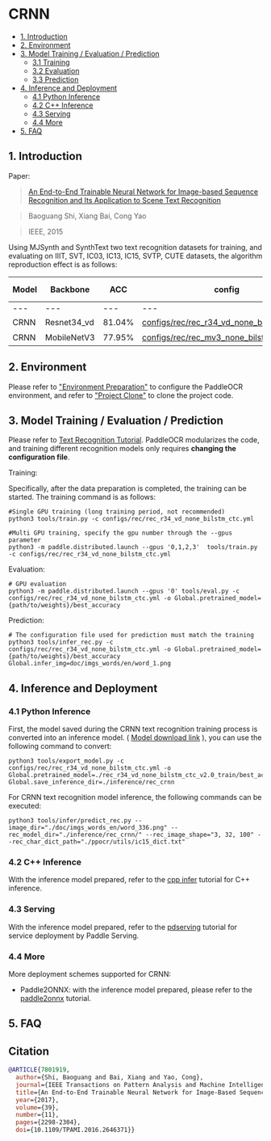 # CRNN

- [1. Introduction](#1)
- [2. Environment](#2)
- [3. Model Training / Evaluation / Prediction](#3)
    - [3.1 Training](#3-1)
    - [3.2 Evaluation](#3-2)
    - [3.3 Prediction](#3-3)
- [4. Inference and Deployment](#4)
    - [4.1 Python Inference](#4-1)
    - [4.2 C++ Inference](#4-2)
    - [4.3 Serving](#4-3)
    - [4.4 More](#4-4)
- [5. FAQ](#5)

<a name="1"></a>

## 1. Introduction

Paper:
> [An End-to-End Trainable Neural Network for Image-based Sequence Recognition and Its Application to Scene Text Recognition](https://arxiv.org/abs/1507.05717)

> Baoguang Shi, Xiang Bai, Cong Yao

> IEEE, 2015

Using MJSynth and SynthText two text recognition datasets for training, and evaluating on IIIT, SVT, IC03, IC13, IC15,
SVTP, CUTE datasets, the algorithm reproduction effect is as follows:

| Model | Backbone    | ACC    | config                                                                                         | Download link                                                                                     |
|-------|-------------|--------|------------------------------------------------------------------------------------------------|---------------------------------------------------------------------------------------------------|
| ---   | ---         | ---    | ---                                                                                            | ---                                                                                               |
| CRNN  | Resnet34_vd | 81.04% | [configs/rec/rec_r34_vd_none_bilstm_ctc.yml](../../configs/rec/rec_r34_vd_none_bilstm_ctc.yml) | [训练模型](https://paddleocr.bj.bcebos.com/dygraph_v2.0/en/rec_r34_vd_none_bilstm_ctc_v2.0_train.tar) |
| CRNN  | MobileNetV3 | 77.95% | [configs/rec/rec_mv3_none_bilstm_ctc.yml](../../configs/rec/rec_mv3_none_bilstm_ctc.yml)       | [训练模型](https://paddleocr.bj.bcebos.com/dygraph_v2.0/en/rec_mv3_none_bilstm_ctc_v2.0_train.tar)    |

<a name="2"></a>

## 2. Environment

Please refer to ["Environment Preparation"](./environment_en.md) to configure the PaddleOCR environment, and refer
to ["Project Clone"](./clone_en.md) to clone the project code.

<a name="3"></a>

## 3. Model Training / Evaluation / Prediction

Please refer to [Text Recognition Tutorial](./recognition_en.md). PaddleOCR modularizes the code, and training different
recognition models only requires **changing the configuration file**.

Training:

Specifically, after the data preparation is completed, the training can be started. The training command is as follows:

```
#Single GPU training (long training period, not recommended)
python3 tools/train.py -c configs/rec/rec_r34_vd_none_bilstm_ctc.yml

#Multi GPU training, specify the gpu number through the --gpus parameter
python3 -m paddle.distributed.launch --gpus '0,1,2,3'  tools/train.py -c configs/rec/rec_r34_vd_none_bilstm_ctc.yml
```

Evaluation:

```
# GPU evaluation
python3 -m paddle.distributed.launch --gpus '0' tools/eval.py -c configs/rec/rec_r34_vd_none_bilstm_ctc.yml -o Global.pretrained_model={path/to/weights}/best_accuracy
```

Prediction:

```
# The configuration file used for prediction must match the training
python3 tools/infer_rec.py -c configs/rec/rec_r34_vd_none_bilstm_ctc.yml -o Global.pretrained_model={path/to/weights}/best_accuracy Global.infer_img=doc/imgs_words/en/word_1.png
```

<a name="4"></a>

## 4. Inference and Deployment

<a name="4-1"></a>

### 4.1 Python Inference

First, the model saved during the CRNN text recognition training process is converted into an inference
model. ( [Model download link](https://paddleocr.bj.bcebos.com/dygraph_v2.1/rec/rec_r31_CRNN_train.tar) ), you can use
the following command to convert:

```
python3 tools/export_model.py -c configs/rec/rec_r34_vd_none_bilstm_ctc.yml -o Global.pretrained_model=./rec_r34_vd_none_bilstm_ctc_v2.0_train/best_accuracy  Global.save_inference_dir=./inference/rec_crnn
```

For CRNN text recognition model inference, the following commands can be executed:

```
python3 tools/infer/predict_rec.py --image_dir="./doc/imgs_words_en/word_336.png" --rec_model_dir="./inference/rec_crnn/" --rec_image_shape="3, 32, 100" --rec_char_dict_path="./ppocr/utils/ic15_dict.txt"
```

<a name="4-2"></a>

### 4.2 C++ Inference

With the inference model prepared, refer to the [cpp infer](../../deploy/cpp_infer/) tutorial for C++ inference.

<a name="4-3"></a>

### 4.3 Serving

With the inference model prepared, refer to the [pdserving](../../deploy/pdserving/) tutorial for service deployment by
Paddle Serving.

<a name="4-4"></a>

### 4.4 More

More deployment schemes supported for CRNN:

- Paddle2ONNX: with the inference model prepared, please refer to the [paddle2onnx](../../deploy/paddle2onnx/) tutorial.

<a name="5"></a>

## 5. FAQ

## Citation

```bibtex
@ARTICLE{7801919,
  author={Shi, Baoguang and Bai, Xiang and Yao, Cong},
  journal={IEEE Transactions on Pattern Analysis and Machine Intelligence},
  title={An End-to-End Trainable Neural Network for Image-Based Sequence Recognition and Its Application to Scene Text Recognition},
  year={2017},
  volume={39},
  number={11},
  pages={2298-2304},
  doi={10.1109/TPAMI.2016.2646371}}
```
